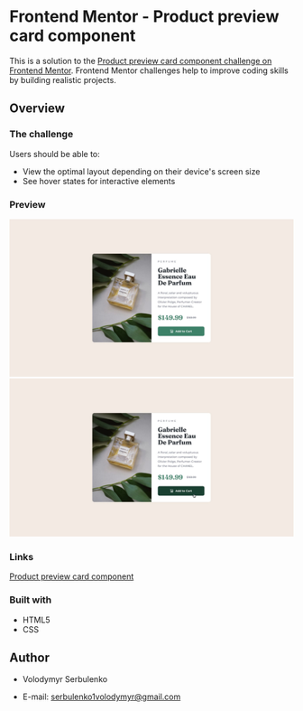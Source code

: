 # Frontend Mentor - Product preview card component

This is a solution to the [Product preview card component challenge on Frontend Mentor](https://www.frontendmentor.io/challenges/product-preview-card-component-GO7UmttRfa). Frontend Mentor challenges help to improve coding skills by building realistic projects.

## Overview

### The challenge

Users should be able to:

- View the optimal layout depending on their device's screen size
- See hover states for interactive elements

  
### Preview

![](./design/desktop-design.jpg)
![](./design/active-states.jpg)

### Links

[Product preview card component](https://vvv-sss.github.io/product-preview-card-component/)

### Built with

- HTML5
- CSS

## Author

  
- Volodymyr Serbulenko

- E-mail: serbulenko1volodymyr@gmail.com
